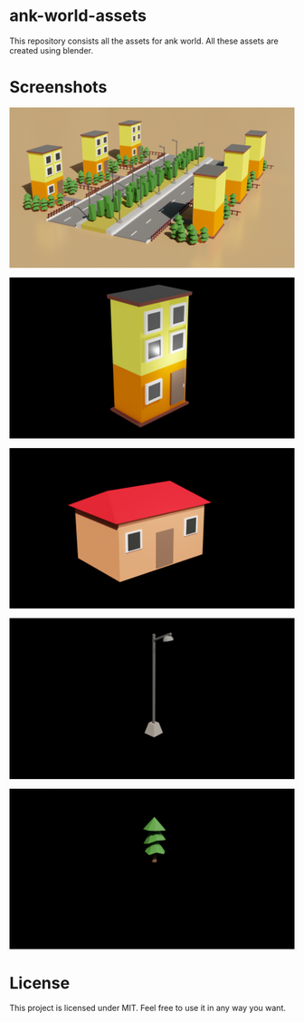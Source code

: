 # ank-world-assets
This repository consists all the assets for ank world. All these assets are created using blender.


# Screenshots

![Housing Complex](./housing-complex/output.png "Housing Complex")

![Apartment](./buildings/apartment/Apartment.png "Apartment")

![Small House](./buildings/small-house/outpupt.png "Small House")

![Street Light](./street-light/basic/output.png "Street Light")

![Tree](./trees/pine/output.png "Tree")


# License
This project is licensed under MIT. Feel free to use it in any way you want.